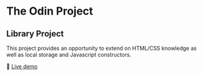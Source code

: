 # The Odin Project
## Library Project

This project provides an opportunity to extend on HTML/CSS knowledge as well as local storage and Javascript constructors.

:link: [Live demo](https://barydos.github.io/my-library)
